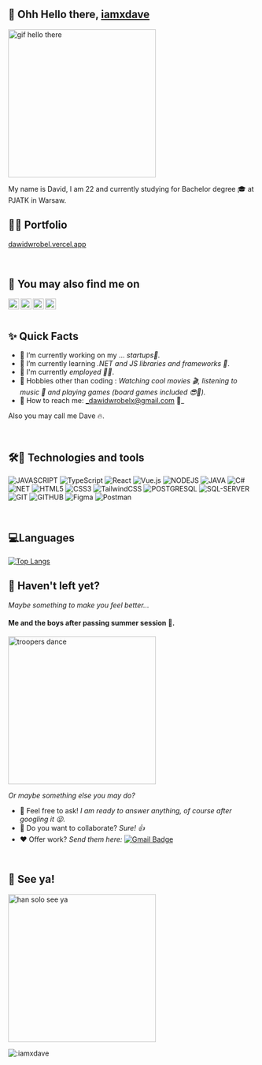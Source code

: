 ## 👋 Ohh Hello there, [iamxdave](https://github.com/iamxdave)

<img src="https://media1.giphy.com/media/xTiIzJSKB4l7xTouE8/giphy.gif" alt="gif hello there" height="300"/>


<br/>

<p>
  My name is David, I am 22 and currently studying for Bachelor degree 🎓 at PJATK in Warsaw.
</p>

## 👨‍💻 Portfolio

[dawidwrobel.vercel.app](https://dawidwrobel.vercel.app)

<br/>

## 👀 You may also find me on
<p>
  <a href="https://www.linkedin.com/in/iamxdave/">
    <img align="left" alt="Dave | LinkedIn" width="22px" src="https://seeklogo.com/images/L/linkedin-new-2020-logo-E14A5D55ED-seeklogo.com.png" />
  </a>
  <a href="mailto:dawidwrobelx@gmail.com">
    <img align="left" alt="Dave | Gmail" width="22px" src="https://seeklogo.com/images/G/gmail-new-2020-logo-32DBE11BB4-seeklogo.com.png" />
  </a>
  <a href="https://steamcommunity.com/profiles/76561198074374282/">
    <img align="left" alt="Dave | Steam" width="22px" src="https://seeklogo.com/images/S/steam-logo-73274B19E3-seeklogo.com.png" />
  </a>
  <a href="https://open.spotify.com/user/21hstacqbxrzyf65kpciup6dy">
    <img align="left" alt="Dave | Spotify" width="22px" src="https://seeklogo.com/images/S/spotify-2015-logo-560E071CB7-seeklogo.com.png?v=637903118310000000" />
  </a>
</p>

<br/>
<br/>

## ✨ Quick Facts

- 🔭 I’m currently working on my ... _startups🤯._
- 🌱 I’m currently learning _.NET and JS libraries and frameworks 💪_.
- 💼 I'm currently _employed 👨‍💼_.
- 🎿 Hobbies other than coding : _Watching cool movies 🎬, listening to music 🎵 and playing games (board games included 😎🎲)._
- 📮 How to reach me: _dawidwrobelx@gmail.com 🤙_

Also you may call me Dave 🔥.

<br/>

## 🛠🧰 Technologies and tools
![JAVASCRIPT](https://img.shields.io/badge/JAVASCRIPT-EFD81C?style=for-the-badge&logo=javascript&logoColor=black)
![TypeScript](https://img.shields.io/badge/typescript-%23007ACC.svg?style=for-the-badge&logo=typescript&logoColor=white) 
![React](https://img.shields.io/badge/react-%2320232a.svg?style=for-the-badge&logo=react&logoColor=%2361DAFB)
![Vue.js](https://img.shields.io/badge/Vue.js-35495E?style=for-the-badge&logo=vuedotjs&logoColor=4FC08D)
![NODEJS](https://img.shields.io/badge/node.js-6DA55F?style=for-the-badge&logo=node.js&logoColor=white)
![JAVA](https://img.shields.io/badge/Java-ED8B00?style=for-the-badge&logo=openjdk&logoColor=white)
![C#](https://img.shields.io/badge/C_SHARP-753091?style=for-the-badge&logo=csharp&logoColor=white)
![NET](https://img.shields.io/badge/.NET-5C2E91?style=for-the-badge&logo=.net&logoColor=white)
![HTML5](https://img.shields.io/badge/HTML5-E34F26?style=for-the-badge&logo=html5&logoColor=white)
![CSS3](https://img.shields.io/badge/CSS3-1572B6?style=for-the-badge&logo=css3&logoColor=white)
![TailwindCSS](https://img.shields.io/badge/tailwindcss-%2338B2AC.svg?style=for-the-badge&logo=tailwind-css&logoColor=white)
![POSTGRESQL](https://img.shields.io/badge/postgresql-%2300f.svg?style=for-the-badge&logo=postgresql&logoColor=white) 
![SQL-SERVER](https://img.shields.io/badge/SQL_SERVER-0078D4?style=for-the-badge&logo=microsoft-sql-server&logoColor=white)
![GIT](https://img.shields.io/badge/GIT-F05033?style=for-the-badge&logo=git&logoColor=white)
![GITHUB](https://img.shields.io/badge/GITHUB-1A1D21?style=for-the-badge&logo=github&logoColor=white)
![Figma](https://img.shields.io/badge/figma-%23F24E1E.svg?style=for-the-badge&logo=figma&logoColor=white)
![Postman](https://img.shields.io/badge/Postman-FF6C37?style=for-the-badge&logo=postman&logoColor=white)


<br/>

## 💻Languages

[![Top Langs](https://github-readme-stats.vercel.app/api/top-langs/?username=iamxdave&layout=compact&theme=nightowl&langs_count=10)](https://github.com/anuraghazra/github-readme-stats)

## 🤔 Haven't left yet?

_Maybe something to make you feel better..._

#### Me and the boys after passing summer session 🤣.

<img src="https://c.tenor.com/1a6SagucLd0AAAAd/storm-trooper.gif" alt="troopers dance" height="300"/>

_Or maybe something else you may do?_

- 💬 Feel free to ask! _I am ready to answer anything, of course after googling it 😜._
- 🤝 Do you want to collaborate? _Sure! 👍_
- ❤️ Offer work? _Send them here:_ [![Gmail Badge](https://img.shields.io/badge/dawidwrobelx@gmail.com-c14438?style=flat-square&logo=Gmail&logoColor=white&link=mailto:dawidwrobelx@gmail.com)](mailto:dawidwrobelx@gmail.com)

<br/>

## 👋 See ya! 
<img src="https://c.tenor.com/eM3kX8ev524AAAAC/star-wars-han-solo.gif" alt="han solo see ya" height="300"/>

<br/>

![:iamxdave](https://count.getloli.com/get/@:iamxdave?theme=asoul)
